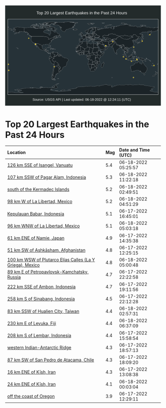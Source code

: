 ![Map](./map.png)

# Top 20 Largest Earthquakes in the Past 24 Hours

| Location | Mag | Date and Time (UTC) |
|:---|:---|:---|
| [126 km SSE of Isangel, Vanuatu](https://earthquake.usgs.gov/earthquakes/eventpage/us7000hias) | 5.4 | 06-18-2022 05:25:57 |
| [107 km SSW of Pagar Alam, Indonesia](https://earthquake.usgs.gov/earthquakes/eventpage/us7000hic1) | 5.3 | 06-18-2022 11:22:18 |
| [south of the Kermadec Islands](https://earthquake.usgs.gov/earthquakes/eventpage/us7000hiab) | 5.2 | 06-18-2022 02:49:51 |
| [98 km W of La Libertad, Mexico](https://earthquake.usgs.gov/earthquakes/eventpage/us7000hiaj) | 5.2 | 06-18-2022 04:51:29 |
| [Kepulauan Babar, Indonesia](https://earthquake.usgs.gov/earthquakes/eventpage/us7000hi6l) | 5.1 | 06-17-2022 16:45:01 |
| [96 km WNW of La Libertad, Mexico](https://earthquake.usgs.gov/earthquakes/eventpage/us7000hiar) | 5.1 | 06-18-2022 05:03:18 |
| [61 km ENE of Namie, Japan](https://earthquake.usgs.gov/earthquakes/eventpage/us7000hi4y) | 4.9 | 06-17-2022 14:35:38 |
| [51 km SW of Ashkāsham, Afghanistan](https://earthquake.usgs.gov/earthquakes/eventpage/us7000hi3k) | 4.8 | 06-17-2022 12:25:15 |
| [100 km WSW of Plutarco Elías Calles (La Y Griega), Mexico](https://earthquake.usgs.gov/earthquakes/eventpage/us7000hial) | 4.8 | 06-18-2022 05:00:48 |
| [89 km E of Petropavlovsk-Kamchatsky, Russia](https://earthquake.usgs.gov/earthquakes/eventpage/us7000hi8v) | 4.7 | 06-17-2022 22:22:58 |
| [222 km SSE of Ambon, Indonesia](https://earthquake.usgs.gov/earthquakes/eventpage/us7000hi7q) | 4.7 | 06-17-2022 19:11:56 |
| [258 km S of Sinabang, Indonesia](https://earthquake.usgs.gov/earthquakes/eventpage/us7000hi8t) | 4.5 | 06-17-2022 22:12:28 |
| [83 km SSW of Hualien City, Taiwan](https://earthquake.usgs.gov/earthquakes/eventpage/us7000hiac) | 4.4 | 06-18-2022 02:57:31 |
| [230 km E of Levuka, Fiji](https://earthquake.usgs.gov/earthquakes/eventpage/us7000hiaz) | 4.4 | 06-18-2022 06:37:09 |
| [208 km S of Lembar, Indonesia](https://earthquake.usgs.gov/earthquakes/eventpage/us7000hi6g) | 4.4 | 06-17-2022 15:58:54 |
| [western Indian-Antarctic Ridge](https://earthquake.usgs.gov/earthquakes/eventpage/us7000hi7i) | 4.3 | 06-17-2022 18:57:13 |
| [87 km SW of San Pedro de Atacama, Chile](https://earthquake.usgs.gov/earthquakes/eventpage/us7000hi72) | 4.3 | 06-17-2022 18:09:20 |
| [16 km ENE of Kīsh, Iran](https://earthquake.usgs.gov/earthquakes/eventpage/us7000hi3t) | 4.3 | 06-17-2022 13:08:38 |
| [24 km ENE of Kīsh, Iran](https://earthquake.usgs.gov/earthquakes/eventpage/us7000hi9g) | 4.1 | 06-18-2022 00:03:04 |
| [off the coast of Oregon](https://earthquake.usgs.gov/earthquakes/eventpage/us7000hi3l) | 3.9 | 06-17-2022 12:29:11 |
